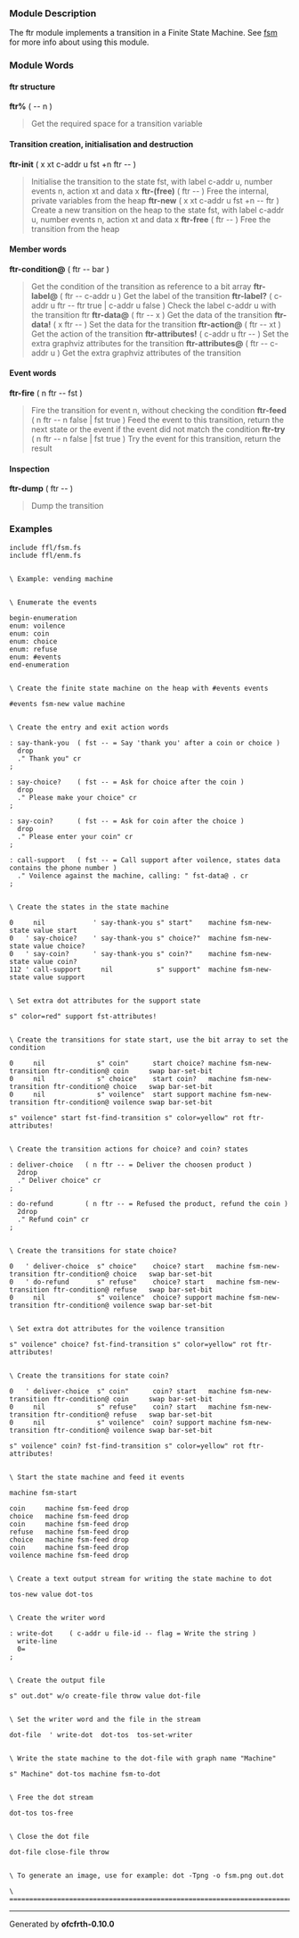 ### Module Description ###
The ftr module implements a transition in a Finite State Machine. See [fsm](fsm.md)
for more info about using this module.

### Module Words ###
#### ftr structure ####
**ftr%** ( -- n )
> Get the required space for a transition variable
#### Transition creation, initialisation and destruction ####
**ftr-init** ( x xt c-addr u fst +n ftr -- )
> Initialise the transition to the state fst, with label c-addr u, number events n, action xt and data x
**ftr-(free)** ( ftr -- )
> Free the internal, private variables from the heap
**ftr-new** ( x xt c-addr u fst +n -- ftr )
> Create a new transition on the heap to the state fst, with label c-addr u, number events n, action xt and data x
**ftr-free** ( ftr -- )
> Free the transition from the heap
#### Member words ####
**ftr-condition@** ( ftr -- bar )
> Get the condition of the transition as reference to a bit array
**ftr-label@** ( ftr -- c-addr u )
> Get the label of the transition
**ftr-label?** ( c-addr u ftr -- ftr true | c-addr u false )
> Check the label c-addr u with the transition ftr
**ftr-data@** ( ftr -- x )
> Get the data of the transition
**ftr-data!** ( x ftr -- )
> Set the data for the transition
**ftr-action@** ( ftr -- xt )
> Get the action of the transition
**ftr-attributes!** ( c-addr u ftr -- )
> Set the extra graphviz attributes for the transition
**ftr-attributes@** ( ftr -- c-addr u )
> Get the extra graphviz attributes of the transition
#### Event words ####
**ftr-fire** ( n ftr -- fst )
> Fire the transition for event n, without checking the condition
**ftr-feed** ( n ftr -- n false | fst true )
> Feed the event to this transition, return the next state or the event if the event did not match the condition
**ftr-try** ( n ftr -- n false | fst true )
> Try the event for this transition, return the result
#### Inspection ####
**ftr-dump** ( ftr -- )
> Dump the transition
### Examples ###
```
include ffl/fsm.fs
include ffl/enm.fs


\ Example: vending machine


\ Enumerate the events

begin-enumeration
enum: voilence
enum: coin
enum: choice
enum: refuse
enum: #events
end-enumeration


\ Create the finite state machine on the heap with #events events

#events fsm-new value machine


\ Create the entry and exit action words

: say-thank-you  ( fst -- = Say 'thank you' after a coin or choice )
  drop
  ." Thank you" cr
;

: say-choice?    ( fst -- = Ask for choice after the coin )
  drop
  ." Please make your choice" cr
;

: say-coin?      ( fst -- = Ask for coin after the choice )
  drop
  ." Please enter your coin" cr
;

: call-support   ( fst -- = Call support after voilence, states data contains the phone number )
  ." Voilence against the machine, calling: " fst-data@ . cr
;


\ Create the states in the state machine

0     nil            ' say-thank-you s" start"    machine fsm-new-state value start
0   ' say-choice?    ' say-thank-you s" choice?"  machine fsm-new-state value choice?
0   ' say-coin?      ' say-thank-you s" coin?"    machine fsm-new-state value coin?
112 ' call-support     nil           s" support"  machine fsm-new-state value support


\ Set extra dot attributes for the support state

s" color=red" support fst-attributes!


\ Create the transitions for state start, use the bit array to set the condition

0     nil             s" coin"      start choice? machine fsm-new-transition ftr-condition@ coin     swap bar-set-bit
0     nil             s" choice"    start coin?   machine fsm-new-transition ftr-condition@ choice   swap bar-set-bit
0     nil             s" voilence"  start support machine fsm-new-transition ftr-condition@ voilence swap bar-set-bit

s" voilence" start fst-find-transition s" color=yellow" rot ftr-attributes!


\ Create the transition actions for choice? and coin? states

: deliver-choice   ( n ftr -- = Deliver the choosen product )
  2drop
  ." Deliver choice" cr
;

: do-refund        ( n ftr -- = Refused the product, refund the coin )
  2drop
  ." Refund coin" cr
;


\ Create the transitions for state choice?

0   ' deliver-choice  s" choice"    choice? start   machine fsm-new-transition ftr-condition@ choice   swap bar-set-bit
0   ' do-refund       s" refuse"    choice? start   machine fsm-new-transition ftr-condition@ refuse   swap bar-set-bit
0     nil             s" voilence"  choice? support machine fsm-new-transition ftr-condition@ voilence swap bar-set-bit


\ Set extra dot attributes for the voilence transition

s" voilence" choice? fst-find-transition s" color=yellow" rot ftr-attributes!


\ Create the transitions for state coin?

0   ' deliver-choice  s" coin"      coin? start   machine fsm-new-transition ftr-condition@ coin     swap bar-set-bit
0     nil             s" refuse"    coin? start   machine fsm-new-transition ftr-condition@ refuse   swap bar-set-bit
0     nil             s" voilence"  coin? support machine fsm-new-transition ftr-condition@ voilence swap bar-set-bit

s" voilence" coin? fst-find-transition s" color=yellow" rot ftr-attributes!


\ Start the state machine and feed it events 

machine fsm-start

coin     machine fsm-feed drop
choice   machine fsm-feed drop
coin     machine fsm-feed drop
refuse   machine fsm-feed drop
choice   machine fsm-feed drop
coin     machine fsm-feed drop
voilence machine fsm-feed drop


\ Create a text output stream for writing the state machine to dot

tos-new value dot-tos


\ Create the writer word

: write-dot    ( c-addr u file-id -- flag = Write the string )
  write-line 
  0=
;


\ Create the output file

s" out.dot" w/o create-file throw value dot-file


\ Set the writer word and the file in the stream

dot-file  ' write-dot  dot-tos  tos-set-writer


\ Write the state machine to the dot-file with graph name "Machine"

s" Machine" dot-tos machine fsm-to-dot


\ Free the dot stream

dot-tos tos-free


\ Close the dot file

dot-file close-file throw


\ To generate an image, use for example: dot -Tpng -o fsm.png out.dot

\ ==============================================================================
```

---

Generated by **ofcfrth-0.10.0**